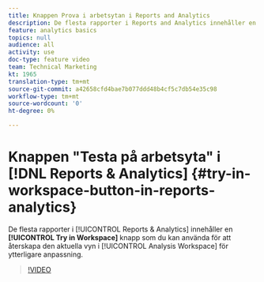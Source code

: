 ```yaml
---
title: Knappen Prova i arbetsytan i Reports and Analytics
description: De flesta rapporter i Reports and Analytics innehåller en Prova i arbetsyta-knapp som gör att du kan återskapa den aktuella vyn i Analysis Workspace för ytterligare anpassning.
feature: analytics basics
topics: null
audience: all
activity: use
doc-type: feature video
team: Technical Marketing
kt: 1965
translation-type: tm+mt
source-git-commit: a42658cfd4bae7b077ddd48b4cf5c7db54e35c98
workflow-type: tm+mt
source-wordcount: '0'
ht-degree: 0%

---
```



# Knappen &quot;Testa på arbetsyta&quot; i [!DNL Reports & Analytics] {#try-in-workspace-button-in-reports-analytics}

De flesta rapporter i [!UICONTROL Reports & Analytics] innehåller en **[!UICONTROL Try in Workspace]** knapp som du kan använda för att återskapa den aktuella vyn i [!UICONTROL Analysis Workspace] för ytterligare anpassning.

>[!VIDEO](https://video.tv.adobe.com/v/23959/?quality=12)
